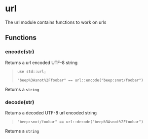
# url

The url module contains functions to work on urls
## Functions
### encode(str)

Returns a url encoded UTF-8 string

> ```tremor
> use std::url;
>
> "beep%3Asnot%2Ffoobar" == url::encode("beep:snot/foobar")
> ```

Returns a `string`

### decode(str)

Returns a decoded UTF-8 url encoded string

> ```tremor
> "beep:snot/foobar" == url::decode("beep%3Asnot%2Ffoobar")
> ```

Returns a `string`

